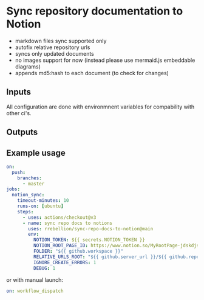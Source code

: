 # Sync repository documentation to Notion

- markdown files sync supported only
- autofix relative repository urls
- syncs only updated documents
- no images support for now (instead please use mermaid.js embeddable diagrams)
- appends md5:hash to each document (to check for changes)

## Inputs

All configuration are done with environmnent variables for compability with other ci's.

## Outputs

## Example usage

```yaml
on:
  push:
    branches:
      - master
jobs:
  notion_sync:
    timeout-minutes: 10
    runs-on: [ubuntu]
    steps:
      - uses: actions/checkout@v3
      - name: sync repo docs to notions
        uses: rrebellion/sync-repo-docs-to-notion@main
        env:
          NOTION_TOKEN: ${{ secrets.NOTION_TOKEN }}
          NOTION_ROOT_PAGE_ID: https://www.notion.so/MyRootPage-jdskdjs8yd83dheeee
          FOLDER: "${{ github.workspace }}"
          RELATIVE_URLS_ROOT: "${{ github.server_url }}/${{ github.repository }}"
          IGNORE_CREATE_ERRORS: 1
          DEBUG: 1
```

or with manual launch:

```yaml
on: workflow_dispatch
```
